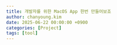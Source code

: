 ```yaml
---
title: 개발자를 위한 MacOS App 한번 만들어보죠
author: chanyoung.kim
date: 2025-06-22 00:00:00 +0900
categories: [Project]
tags: [tool]
---
```



